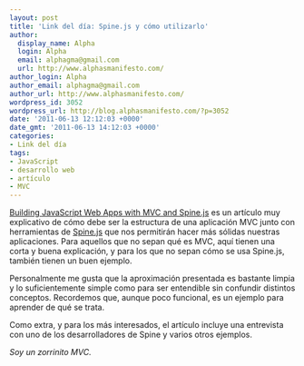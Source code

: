```yaml
---
layout: post
title: 'Link del día: Spine.js y cómo utilizarlo'
author:
  display_name: Alpha
  login: Alpha
  email: alphagma@gmail.com
  url: http://www.alphasmanifesto.com/
author_login: Alpha
author_email: alphagma@gmail.com
author_url: http://www.alphasmanifesto.com/
wordpress_id: 3052
wordpress_url: http://blog.alphasmanifesto.com/?p=3052
date: '2011-06-13 12:12:03 +0000'
date_gmt: '2011-06-13 14:12:03 +0000'
categories:
- Link del día
tags:
- JavaScript
- desarrollo web
- artículo
- MVC
---
```


[Building JavaScript Web Apps with MVC and Spine.js](http://addyosmani.com/blog/building-apps-spinejs/) es un artículo muy explicativo de cómo debe ser la estructura de una aplicación MVC junto con herramientas de [Spine.js](http://maccman.github.com/spine/) que nos permitirán hacer más sólidas nuestras aplicaciones. Para aquellos que no sepan qué es MVC, aquí tienen una corta y buena explicación, y para los que no sepan cómo se usa Spine.js, también tienen un buen ejemplo.

Personalmente me gusta que la aproximación presentada es bastante limpia y lo suficientemente simple como para ser entendible sin confundir distintos conceptos. Recordemos que, aunque poco funcional, es un ejemplo para aprender de qué se trata.

Como extra, y para los más interesados, el artículo incluye una entrevista con uno de los desarrolladores de Spine y varios otros ejemplos.

_Soy un zorrinito MVC._
